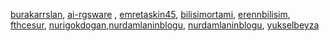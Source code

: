 ﻿[burakarrslan](https://burakarrslan.blogspot.com/2019/10/yapay-zeka-nedir-nasl-calsr-yapay-zeka.html),
[ai-rgsware](https://ai-rgsware.blogspot.com/) ,
[emretaskin45](https://emretaskin45.blogspot.com/2019/10/zeka-nedir-yapay-zeka-ilk-zamanlarda.html ),
[bilisimortami](http://bilisimortami.blogspot.com/2019/10/yapay-zeka-nedir.html?m=1),
[erennbilisim](https://erennbilisim.blogspot.com/2019/10/yapay-zeka-yapay-zeka-nedir-yapay-zeka_22.html),
[fthcesur](https://fthcesur.blogspot.com/2019/10/yapay-zeka.html),
[nurigokdogan](https://nurigokdogan.blogspot.com/2019/10/yapay-zeka.html?m=1),[nurdamlaninblogu](https://nurdamlaninblogu.blogspot.com/2019/10/yapay-zekaya-giris.html),
[nurdamlaninblogu](https://nurdamlaninblogu.blogspot.com/2019/10/yapay-zeka-hakknda-genel-arastrmalar.html),
[yukselbeyza](https://yukselbeyza.blogspot.com/p/blog-page.html)
